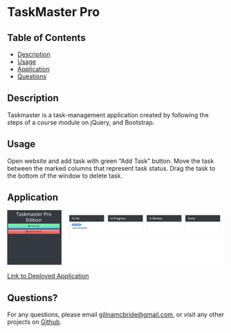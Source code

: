 # TaskMaster Pro

## Table of Contents

- [Description](#description)
- [Usage](#usage)
- [Application](#application)
- [Questions](#questions)

## Description

Taskmaster is a task-management application created by following the steps of a course module on jQuery, and Bootstrap.

## Usage

Open website and add task with green “Add Task” button. Move the task between the marked columns that represent task status. Drag the task to the bottom of the window to delete task.

## Application

![screenshot](./assets/images/screenshot.png)

[Link to Deployed Application](https://gilinamcbride.github.io/taskmaster-pro/)

## Questions?

For any questions, please email gilinamcbride@gmail.com, or visit any other projects on [Github](github.com/gilinamcbride).
